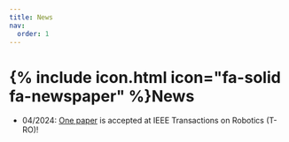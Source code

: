 ```yaml
---
title: News
nav:
  order: 1
---
```


# {% include icon.html icon="fa-solid fa-newspaper" %}News

- 04/2024: [One paper](https://arxiv.org/abs/2311.16091) is accepted at IEEE Transactions on Robotics (T-RO)!